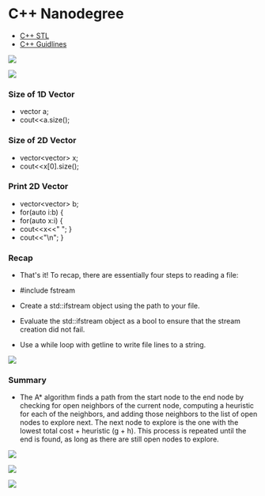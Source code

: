 # C++ Nanodegree

* [C++ STL](https://en.wikipedia.org/wiki/C%2B%2B_Standard_Library)
* [C++ Guidlines](http://isocpp.github.io/CppCoreGuidelines/CppCoreGuidelines#sl2-prefer-the-standard-library-to-other-libraries)

![](https://video.udacity-data.com/topher/2019/September/5d72d41b_course-intro/course-intro.png)

![](https://video.udacity-data.com/topher/2019/August/5d4b4e28_l2-intro/l2-intro.png)

### Size of 1D Vector
 * vector<int> a;
 * cout<<a.size();
  
### Size of 2D Vector
  * vector<vector<int>> x;
  * cout<<x[0].size();
  
  ### Print 2D Vector
  * vector<vector<int>> b;
  * for(auto i:b)  {
  * for(auto x:i)  {
  * cout<<x<<" ";  }
  * cout<<"\n";   }

### Recap
* That's it! To recap, there are essentially four steps to reading a file:

* #include fstream
* Create a std::ifstream object using the path to your file.
* Evaluate the std::ifstream object as a bool to ensure that the stream creation did not fail.
* Use a while loop with getline to write file lines to a string.

![](https://video.udacity-data.com/topher/2019/September/5d72d89a_l3-intro-1/l3-intro-1.png)

### Summary
* The A* algorithm finds a path from the start node to the end node by checking for open neighbors of the current node, computing a heuristic for each of the neighbors, and adding those neighbors to the list of open nodes to explore next. The next node to explore is the one with the lowest total cost + heuristic (g + h). This process is repeated until the end is found, as long as there are still open nodes to explore.

![](https://video.udacity-data.com/topher/2019/August/5d4a19a8_a-star-code-structure/a-star-code-structure.png)

![](https://video.udacity-data.com/topher/2019/September/5d72dd2d_l4-intro/l4-intro.png)

![](https://video.udacity-data.com/topher/2019/September/5d78129f_8e0935d2-6391-4e89-84fd-7a424a090cff/8e0935d2-6391-4e89-84fd-7a424a090cff.png)
